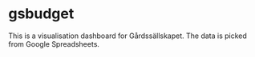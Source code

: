 # gsbudget
This is a visualisation dashboard for Gårdssällskapet. The data is picked from Google Spreadsheets.
